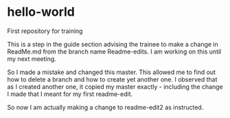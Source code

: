 # hello-world
First repository for training

This is a step in the guide section advising the trainee to make a change in ReadMe.md from the branch name Readme-edits.
I am working on this until my next meeting.

So I made a mistake and changed this master. This allowed me to find out how to delete a branch and how to create yet another one. I observed that as I created another one, it copied my master exactly - including the change I made that I meant for my first readme-edit.

So now I am actually making a change to readme-edit2 as instructed.

